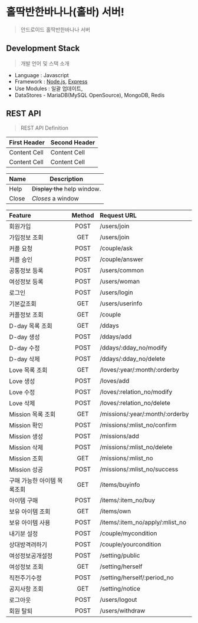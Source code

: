 # 홀딱반한바나나(홀바) 서버!
> 안드로이드 홀딱반한바나나 서버 

## Development Stack
> 개발 언어 및 스택 소개
  
- Language : Javascript
- Framework : [Node.js](https://nodejs.org/), [Express](http://expressjs.com/)	
- Use Modules : 일괄 업데이트,
- DataStores - MariaDB(MySQL OpenSource), MongoDB, Redis

## REST API 
> REST API Definition

First Header  | Second Header
------------- | -------------
Content Cell  | Content Cell
Content Cell  | Content Cell


| Name | Description          |
| ------------- | ----------- |
| Help      | ~~Display the~~ help window.|
| Close     | _Closes_ a window     |


| Feature |	Method	| Request URL |
| :------------ |	:-------:	| :-----------------|
| 회원가입 |	POST	| /users/join |
| 가입정보 조회 |	GET	| /users/join |
| 커플 요청 |	POST	| /couple/ask |
| 커플 승인 |	POST	| /couple/answer |
| 공통정보 등록 |	POST	| /users/common |
| 여성정보 등록 |	POST	| /users/woman |
| 로그인 |	POST	| /users/login |
| 기본값조회 |	GET	| /users/userinfo |
| 커플정보 조회 |	GET	| /couple |
| D-day 목록 조회 |	GET	| /ddays |
| D-day 생성 |	POST	| /ddays/add |
| D-day 수정 |	POST	| /ddays/:dday_no/modify |
| D-day 삭제 |	POST	| /ddays/:dday_no/delete |
| Love 목록 조회 |	GET	| /loves/:year/:month/:orderby |
| Love 생성 |	POST	| /loves/add |
| Love 수정 |	POST	| /loves/:relation_no/modify |
| Love 삭제 |	POST	| /loves/:relation_no/delete |
| Mission 목록 조회 |	GET	| /missions/:year/:month/:orderby |
| Mission 확인 |	POST	| /missions/:mlist_no/confirm |
| Mission 생성 |	POST	| /missions/add |
| Mission 삭제 |	POST	| /missions/:mlist_no/delete |
| Mission 조회 |	GET	| /missions/:mlist_no |
| Mission 성공 |	POST	| /missions/:mlist_no/success |
| 구매 가능한 아이템 목록조회 |	GET	| /items/buyinfo |
| 아이템 구매 |	POST	| /items/:item_no/buy |
| 보유 아이템 조회 |	GET	| /items/own |
| 보유 아이템 사용 |	POST	| /items/:item_no/apply/:mlist_no |
| 내기분 설정 |	POST	| /couple/mycondition |
| 상대방격려하기 |	POST	| /couple/yourcondition |
| 여성정보공개설정 |	POST	| /setting/public |
| 여성정보 조회 |	GET	| /setting/herself |
| 직전주기수정 |	POST	| /setting/herself/:period_no |
| 공지사항 조회 |	GET	| /setting/notice |
| 로그아웃 |	POST	| /users/logout |
| 회원 탈퇴 |	POST	| /users/withdraw |
